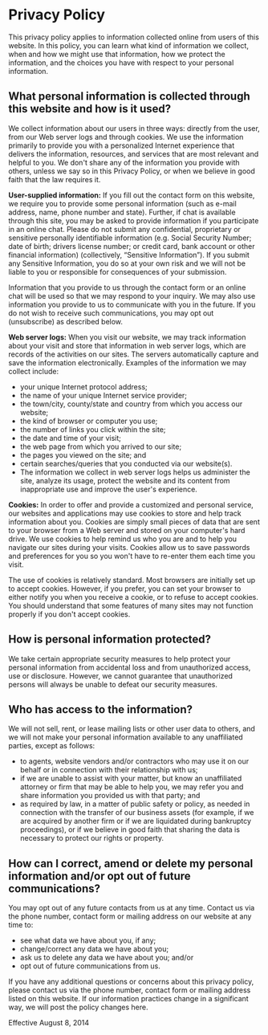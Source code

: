 # Privacy Policy

This privacy policy applies to information collected online from users of this website. In this policy, you can learn what kind of information we collect, when and how we might use that information, how we protect the information, and the choices you have with respect to your personal information.

## What personal information is collected through this website and how is it used?

We collect information about our users in three ways: directly from the user, from our Web server logs and through cookies. We use the information primarily to provide you with a personalized Internet experience that delivers the information, resources, and services that are most relevant and helpful to you. We don't share any of the information you provide with others, unless we say so in this Privacy Policy, or when we believe in good faith that the law requires it.

**User-supplied information:** If you fill out the contact form on this website, we require you to provide some personal information (such as e-mail address, name, phone number and state). Further, if chat is available through this site, you may be asked to provide information if you participate in an online chat. Please do not submit any confidential, proprietary or sensitive personally identifiable information (e.g. Social Security Number; date of birth; drivers license number; or credit card, bank account or other financial information) (collectively, “Sensitive Information”). If you submit any Sensitive Information, you do so at your own risk and we will not be liable to you or responsible for consequences of your submission.

Information that you provide to us through the contact form or an online chat will be used so that we may respond to your inquiry. We may also use information you provide to us to communicate with you in the future. If you do not wish to receive such communications, you may opt out (unsubscribe) as described below.

**Web server logs:** When you visit our website, we may track information about your visit and store that information in web server logs, which are records of the activities on our sites. The servers automatically capture and save the information electronically. Examples of the information we may collect include:

* your unique Internet protocol address;
* the name of your unique Internet service provider;
* the town/city, county/state and country from which you access our website;
* the kind of browser or computer you use;
* the number of links you click within the site;
* the date and time of your visit;
* the web page from which you arrived to our site;
* the pages you viewed on the site; and
* certain searches/queries that you conducted via our website(s).
* The information we collect in web server logs helps us administer the site, analyze its usage, protect the website and its content from inappropriate use and improve the user's experience.

**Cookies:** In order to offer and provide a customized and personal service, our websites and applications may use cookies to store and help track information about you. Cookies are simply small pieces of data that are sent to your browser from a Web server and stored on your computer's hard drive. We use cookies to help remind us who you are and to help you navigate our sites during your visits. Cookies allow us to save passwords and preferences for you so you won't have to re-enter them each time you visit.

The use of cookies is relatively standard. Most browsers are initially set up to accept cookies. However, if you prefer, you can set your browser to either notify you when you receive a cookie, or to refuse to accept cookies. You should understand that some features of many sites may not function properly if you don't accept cookies.

## How is personal information protected?

We take certain appropriate security measures to help protect your personal information from accidental loss and from unauthorized access, use or disclosure. However, we cannot guarantee that unauthorized persons will always be unable to defeat our security measures.

## Who has access to the information?

We will not sell, rent, or lease mailing lists or other user data to others, and we will not make your personal information available to any unaffiliated parties, except as follows:

* to agents, website vendors and/or contractors who may use it on our behalf or in connection with their relationship with us;
* if we are unable to assist with your matter, but know an unaffiliated attorney or firm that may be able to help you, we may refer you and share information you provided us with that party; and
* as required by law, in a matter of public safety or policy, as needed in connection with the transfer of our business assets (for example, if we are acquired by another firm or if we are liquidated during bankruptcy proceedings), or if we believe in good faith that sharing the data is necessary to protect our rights or property.

## How can I correct, amend or delete my personal information and/or opt out of future communications?

You may opt out of any future contacts from us at any time. Contact us via the phone number, contact form or mailing address on our website at any time to:

* see what data we have about you, if any;
* change/correct any data we have about you;
* ask us to delete any data we have about you; and/or
* opt out of future communications from us.

If you have any additional questions or concerns about this privacy policy, please contact us via the phone number, contact form or mailing address listed on this website. If our information practices change in a significant way, we will post the policy changes here.

Effective August 8, 2014
